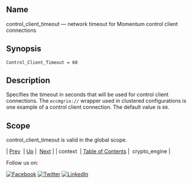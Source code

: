 <a name="conf.ref.control_client_timeout"></a>
## Name

control_client_timeout — network timeout for Momentum control client connections

## Synopsis

`Control_Client_Timeout = 60`

<a name="idp24076176"></a>
## Description

Specifies the timeout in seconds that will be used for control client connections. The `eccmgrio://` wrapper used in clustered configurations is one example of a control client connection. The default value is `60`.

<a name="idp24079056"></a>
## Scope

control_client_timeout is valid in the global scope.

| [Prev](conf.ref.context.php)  | [Up](config.options.ref.php) |  [Next](conf.ref.crypto_engine.php) |
| context  | [Table of Contents](index.php) |  crypto_engine |

Follow us on:

[![Facebook](https://support.messagesystems.com/images/icon-facebook.png)](http://www.facebook.com/messagesystems) [![Twitter](https://support.messagesystems.com/images/icon-twitter.png)](http://twitter.com/#!/MessageSystems) [![LinkedIn](https://support.messagesystems.com/images/icon-linkedin.png)](http://www.linkedin.com/company/message-systems)